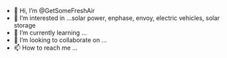 - 👋 Hi, I’m @GetSomeFreshAir
- 👀 I’m interested in ...solar power, enphase, envoy, electric vehicles, solar storage
- 🌱 I’m currently learning ...
- 💞️ I’m looking to collaborate on ...
- 📫 How to reach me ...

<!---
GetSomeFreshAir/GetSomeFreshAir is a ✨ special ✨ repository because its `README.md` (this file) appears on your GitHub profile.
You can click the Preview link to take a look at your changes.
--->
